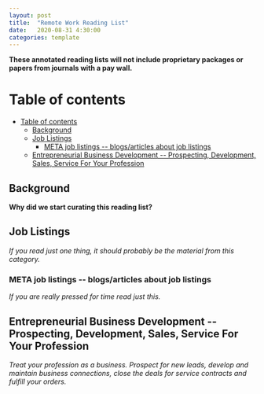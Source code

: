 ```yaml
---
layout: post
title:  "Remote Work Reading List"
date:   2020-08-31 4:30:00
categories: template
---
```



**These annotated reading lists will not include proprietary packages or papers from journals with a pay wall.**

# Table of contents
- [Table of contents](#table-of-contents)
  - [Background <a name="background"></a>](#background-)
  - [Job Listings <a name="paragraph1"></a>](#job-listings-)
    - [META job listings -- blogs/articles about job listings <a name="subparagraph1"></a>](#meta-job-listings----blogsarticles-about-job-listings-)
  - [Entrepreneurial Business Development -- Prospecting, Development, Sales, Service For Your Profession<a name="paragraph2"></a>](#entrepreneurial-business-development----prospecting-development-sales-service-for-your-profession)

## Background <a name="background"></a>

**Why did we start curating this reading list?**

## Job Listings <a name="paragraph1"></a>

*If you read just one thing, it should probably be the material from this category.*

### META job listings -- blogs/articles about job listings <a name="subparagraph1"></a>

*If you are really pressed for time read just this.*

## Entrepreneurial Business Development -- Prospecting, Development, Sales, Service For Your Profession<a name="paragraph2"></a>

*Treat your profession as a business. Prospect for new leads, develop and maintain business connections, close the deals for service contracts and fulfill your orders.*